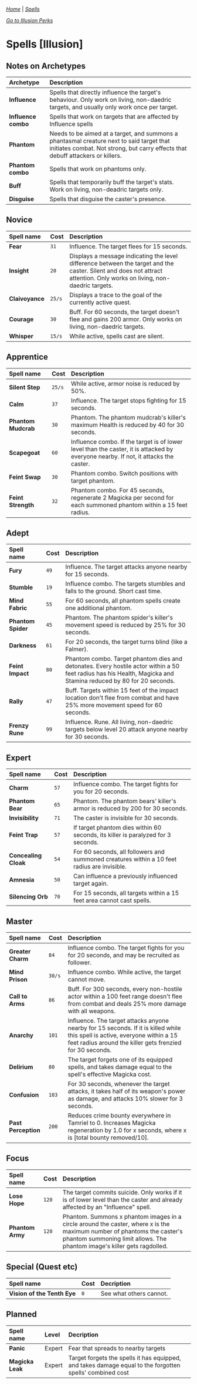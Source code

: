_[Home](../../)_ |
_[Spells](../spells)_

_[Go to Illusion Perks](../illusion.md)_

# Spells [Illusion]

## Notes on Archetypes

| Archetype | Description |
|:--|:--|
| **Influence** | Spells that directly influence the target's behaviour. Only work on living, non-daedric targets, and usually only work once per target. |
| **Influence combo** | Spells that work on targets that are affected by Influence spells |
| **Phantom** | Needs to be aimed at a target, and summons a phantasmal creature next to said target that initiates combat. Not strong, but carry effects that debuff attackers or killers. |
| **Phantom combo** | Spells that work on phantoms only. |
| **Buff** | Spells that temporarily buff the target's stats. Work on living, non-deadric targets only. |
| **Disguise** | Spells that disguise the caster's presence. |

## Novice

| Spell name   | Cost | Description |
|:--|:--|:--|
| **Fear** | `31` | Influence. The target flees for 15 seconds. |
| **Insight** | `20` | Displays a message indicating the level difference between the target and the caster. Silent and does not attract attention. Only works on living, non-daedric targets. |
| **Claivoyance** | `25/s` | Displays a trace to the goal of the currently active quest. |
| **Courage** | `30` | Buff. For 60 seconds, the target doesn't flee and gains 200 armor. Only works on living, non-daedric targets. |
| **Whisper** | `15/s` | While active, spells cast are silent. |


## Apprentice

| Spell name   | Cost | Description |
|:--|:--|:--|
| **Silent Step** | `25/s` | While active, armor noise is reduced by 50%. |
| **Calm** | `37` | Influence. The target stops fighting for 15 seconds. |
| **Phantom Mudcrab** | `30` | Phantom. The phantom mudcrab's killer's maximum Health is reduced by 40 for 30 seconds. |
| **Scapegoat** | `60` | Influence combo. If the target is of lower level than the caster, it is attacked by everyone nearby. If not, it attacks the caster. |
| **Feint Swap** | `30` | Phantom combo. Switch positions with target phantom. |
| **Feint Strength** | `32` | Phantom combo. For 45 seconds, regenerate 2 Magicka per second for each summoned phantom within a 15 feet radius. |


## Adept

| Spell name   | Cost | Description |
|:--|:--|:--|
| **Fury** | `49` | Influence. The target attacks anyone nearby for 15 seconds. |
| **Stumble** | `19` | Influence combo. The targets stumbles and falls to the ground. Short cast time. |
| **Mind Fabric** | `55` | For 60 seconds, all phantom spells create one additional phantom. |
| **Phantom Spider** | `45` | Phantom. The phantom spider's killer's movement speed is reduced by 25% for 30 seconds. |
| **Darkness** | `61` | For 20 seconds, the target turns blind (like a Falmer). |
| **Feint Impact** | `80` | Phantom combo. Target phantom dies and detonates. Every hostile actor within a 50 feet radius has his Health, Magicka and Stamina reduced by 80 for 20 seconds. |
| **Rally** | `47` | Buff. Targets within 15 feet of the impact location don't flee from combat and have 25% more movement speed for 60 seconds. |
| **Frenzy Rune** | `99` | Influence. Rune. All living, non-daedric targets below level 20 attack anyone nearby for 30 seconds. |


## Expert

| Spell name   | Cost | Description |
|:--|:--|:--|
| **Charm** | `57` | Influence combo. The target fights for you for 20 seconds. |
| **Phantom Bear** | `65` | Phantom. The phantom bears' killer's armor is reduced by 200 for 30 seconds. |
| **Invisibility** | `71` | The caster is invisible for 30 seconds. |
| **Feint Trap** | `57` | If target phantom dies within 60 seconds, its killer is paralyzed for 3 seconds. |
| **Concealing Cloak** | `54` | For 60 seconds, all followers and summoned creatures within a 10 feet radius are invisible. |
| **Amnesia** | `50` | Can influence a previously influenced target again. |
| **Silencing Orb** | `70` | For 15 seconds, all targets within a 15 feet area cannot cast spells. |


## Master

| Spell name   | Cost | Description |
|:--|:--|:--|
| **Greater Charm** | `84` | Influence combo. The target fights for you for 20 seconds, and may be recruited as follower. |
| **Mind Prison** | `30/s` | Influence combo. While active, the target cannot move. |
| **Call to Arms** | `86` | Buff. For 300 seconds, every non-hostile actor within a 100 feet range doesn't flee from combat and deals 25% more damage with all weapons. |
| **Anarchy** | `101` | Influence. The target attacks anyone nearby for 15 seconds. If it is killed while this spell is active, everyone within a 15 feet radius around the killer gets frenzied for 30 seconds. |
| **Delirium** | `80` | The target forgets one of its equipped spells, and takes damage equal to the spell's effective Magicka cost. |
| **Confusion** | `103` | For 30 seconds, whenever the target attacks, it takes half of its weapon's power as damage, and attacks 10% slower for 3 seconds. |
| **Past Perception** | `200` | Reduces crime bounty everywhere in Tamriel to 0. Increases Magicka regeneration by 1.0 for x seconds, where x is [total bounty removed/10]. |


## Focus

| Spell name   | Cost | Description |
|:--|:--|:--|
| **Lose Hope** | `120` | The target commits suicide. Only works if it is of lower level than the caster and already affected by an "Influence" spell. |
| **Phantom Army** | `120` | Phantom. Summons x phantom images in a circle around the caster, where x is the maximum number of phantoms the caster's phantom summoning limit allows. The phantom image's killer gets ragdolled. |


## Special (Quest etc)

| Spell name   | Cost | Decription |
|:--|:--|:--|
| **Vision of the Tenth Eye** | `0` | See what others cannot. |


## Planned

| Spell name | Level | Decription |
|:-----------|:------|:-----------|
| **Panic** | Expert | Fear that spreads to nearby targets |
| **Magicka Leak** | Expert | Target forgets the spells it has equipped, and takes damage equal to the forgotten spells' combined cost |
